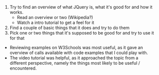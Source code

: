 1. Try to find an overview of what JQuery is, what it's good for and how it works.
    * Read an overview or two (Wikipedia?)
    * Watch a intro tutorial to get a feel for it
2. Find a couple of basic things that it does and try to do them
3. Pick one or two things that it's supposed to be good for and try to use it for that

* Reviewing examples on W3Schools was most useful, as it gave an overview of calls available with code examples that I could play with.
* The video tutorial was helpful, as it approached the topic from a different perspective, namely the things most likely to be useful / encountered.
